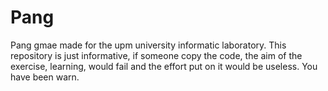 # Pang
Pang gmae made for the upm university informatic laboratory. This repository is just informative, if someone copy the code, the aim of the exercise, learning, would fail and the effort put on it would be useless. You have been warn. 
